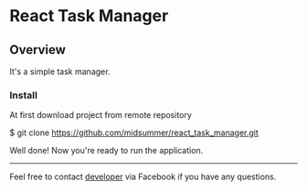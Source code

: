 # React Task Manager

## Overview
It's a simple task manager. 

### Install

At first download project from remote repository
 
 $ git clone https://github.com/midsummer/react_task_manager.git

Well done! Now you're ready to run the application.

-------

Feel free to contact [developer](https://www.facebook.com/pischicov) via Facebook if you have any questions.